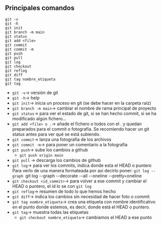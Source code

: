 ## Principales comandos

```
git -v
git -h
git init
git branch -m main
git status
git add <file> 
git commit
git commit -m 
git push
git pull
git log
git checkout
git reflog
git diff
git tag nombre_etiqueta
git tag
```

- `git -v`-> versión de git
- `git -h`-> help
- `git init`-> inicia un proceso en git (se debe hacer en la carpeta raíz)
- `git branch -m main`-> cambiar el nombre de rama principal de proyecto
- `git status`-> para ver el estado de git, si se han hecho commit, si se ha modificado algún fichero...
- `git add <file> o .`-> añade el fichero o todos con el . y quedan preparados para el commit o fotografía. Se recomiendo hacer un git status antes para ver qué se está subiendo.
- `git commit`-> lanza una fotografía de los archivos
- `git commit -m`-> para poner un comentario a la fotografía
- `git push`-> sube los cambios a github
	- `git push origin main`
- `git pull` -> descarga los cambios de github
- `git log`-> para ver los commits, indica donde esta el HEAD o puntero
	Para verlo de una manera formateada por asi decirlo poner:
		`git log --graph
		`git log --graph --decorate --all --oneline --pretty=oneline
- `git checkout <id_commit>`-> para volver a ese commit y cambiar el HEAD o puntero, el id lo se con `git log`
- `git reflog`-> resumen de todo lo que hemos hecho
- `git diff`-> indica los cambios sin necesidad de hacer foto o commit
- `git tag nombre_etiqueta`-> crea una etiqueta con nombre identificativo en el punto donde estemos, es decir, donde está el HEAD o puntero.
- `git tag`-> muestra todas las etiquetas
	- `git checkout nombre_etiqueta`-> cambiamos el HEAD a ese punto



